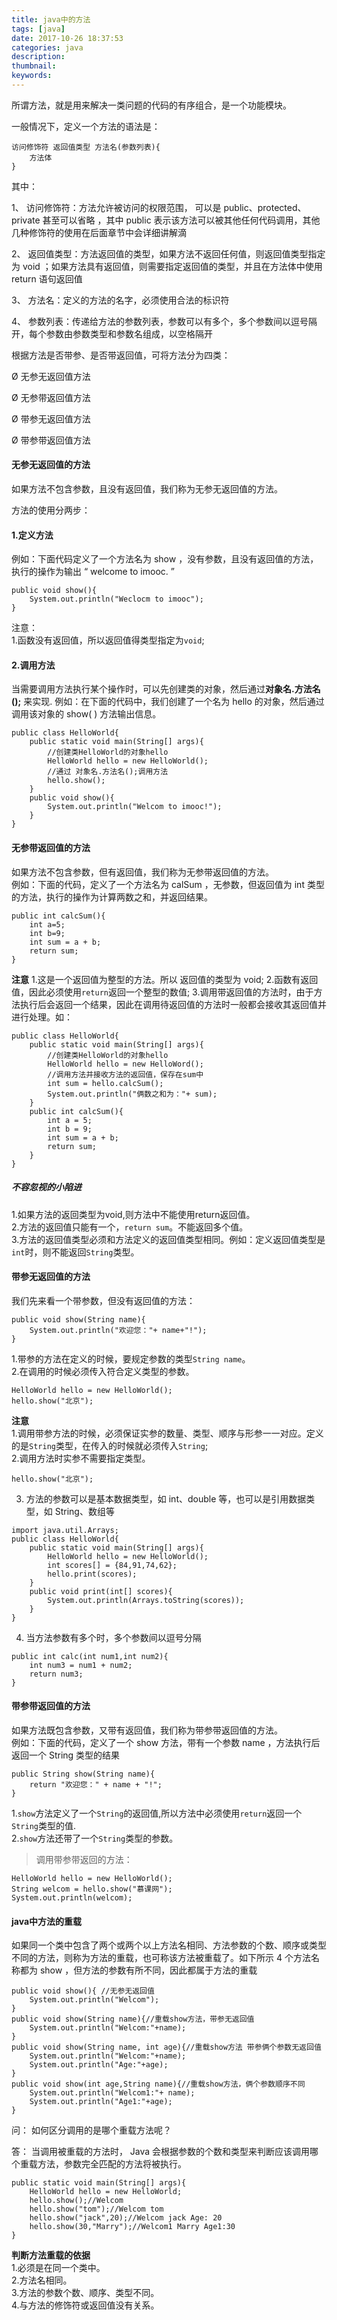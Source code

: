 ```yaml
---
title: java中的方法
tags: [java]
date: 2017-10-26 18:37:53
categories: java
description:
thumbnail:
keywords:
---
```

所谓方法，就是用来解决一类问题的代码的有序组合，是一个功能模块。

一般情况下，定义一个方法的语法是：
```
访问修饰符 返回值类型 方法名(参数列表){
    方法体
}
```
其中：

1、 访问修饰符：方法允许被访问的权限范围， 可以是 public、protected、private 甚至可以省略 ，其中 public 表示该方法可以被其他任何代码调用，其他几种修饰符的使用在后面章节中会详细讲解滴

2、 返回值类型：方法返回值的类型，如果方法不返回任何值，则返回值类型指定为 void ；如果方法具有返回值，则需要指定返回值的类型，并且在方法体中使用 return 语句返回值

3、 方法名：定义的方法的名字，必须使用合法的标识符

4、 参数列表：传递给方法的参数列表，参数可以有多个，多个参数间以逗号隔开，每个参数由参数类型和参数名组成，以空格隔开 

根据方法是否带参、是否带返回值，可将方法分为四类：

Ø 无参无返回值方法

Ø 无参带返回值方法

Ø 带参无返回值方法

Ø 带参带返回值方法
<!-- more -->
#### 无参无返回值的方法
如果方法不包含参数，且没有返回值，我们称为无参无返回值的方法。

方法的使用分两步：
#### 1.定义方法
例如：下面代码定义了一个方法名为 show ，没有参数，且没有返回值的方法，执行的操作为输出 “ welcome to imooc. ”
```
public void show(){
    System.out.println("Weclocm to imooc");
}
```
注意：   
1.函数没有返回值，所以返回值得类型指定为`void`;
#### 2.调用方法
当需要调用方法执行某个操作时，可以先创建类的对象，然后通过**对象名.方法名();**  来实现.
例如：在下面的代码中，我们创建了一个名为 hello 的对象，然后通过调用该对象的 show( ) 方法输出信息。
```
public class HelloWorld{
    public static void main(String[] args){
        //创建类HelloWorld的对象hello
        HelloWorld hello = new HelloWorld();
        //通过 对象名.方法名();调用方法
        hello.show();
    }
    public void show(){
        System.out.println("Welcom to imooc!");
    }
}
```
#### 无参带返回值的方法
如果方法不包含参数，但有返回值，我们称为无参带返回值的方法。  
例如：下面的代码，定义了一个方法名为 calSum ，无参数，但返回值为 int 类型的方法，执行的操作为计算两数之和，并返回结果。
```
public int calcSum(){
    int a=5;
    int b=9;
    int sum = a + b;
    return sum;
}

```
**注意**
1.这是一个返回值为整型的方法。所以 返回值的类型为 void;
2.函数有返回值，因此必须使用`return`返回一个整型的数值;
3.调用带返回值的方法时，由于方法执行后会返回一个结果，因此在调用待返回值的方法时一般都会接收其返回值并进行处理。如：
```
public class HelloWorld{
    public static void main(String[] args){
        //创建类HelloWorld的对象hello
        HelloWorld hello = new HelloWord();
        //调用方法并接收方法的返回值，保存在sum中
        int sum = hello.calcSum();
        System.out.println("俩数之和为："+ sum);
    }
    public int calcSum(){
        int a = 5;
        int b = 9;
        int sum = a + b;
        return sum;
    }
}
```
#####  不容忽视的小陷进
1.如果方法的返回类型为void,则方法中不能使用return返回值。  
2.方法的返回值只能有一个，`return sum`。不能返回多个值。  
3.方法的返回值类型必须和方法定义的返回值类型相同。例如：定义返回值类型是`int`时，则不能返回`String`类型。
#### 带参无返回值的方法
我们先来看一个带参数，但没有返回值的方法：
```
public void show(String name){
    System.out.println("欢迎您："+ name+"!");
}
```
1.带参的方法在定义的时候，要规定参数的类型`String name`。  
2.在调用的时候必须传入符合定义类型的参数。
```
HelloWorld hello = new HelloWorld();
hello.show("北京");
```
**注意**  
1.调用带参方法的时候，必须保证实参的数量、类型、顺序与形参一一对应。定义的是`String`类型，在传入的时候就必须传入`String`;  
2.调用方法时实参不需要指定类型。
```
hello.show("北京");
```
3. 方法的参数可以是基本数据类型，如 int、double 等，也可以是引用数据类型，如 String、数组等
```
import java.util.Arrays;
public class HelloWorld{
    public static void main(String[] args){
        HelloWorld hello = new HelloWorld();
        int scores[] = {84,91,74,62};
        hello.print(scores);
    }
    public void print(int[] scores){
        System.out.println(Arrays.toString(scores));
    }
}
```
4. 当方法参数有多个时，多个参数间以逗号分隔
```
public int calc(int num1,int num2){
    int num3 = num1 + num2;
    return num3;
}
```
#### 带参带返回值的方法
如果方法既包含参数，又带有返回值，我们称为带参带返回值的方法。  
例如：下面的代码，定义了一个 show 方法，带有一个参数 name ，方法执行后返回一个 String 类型的结果
```
public String show(String name){
    return "欢迎您：" + name + "!";
}
```
1.`show`方法定义了一个`String`的返回值,所以方法中必须使用`return`返回一个`String`类型的值.  
2.`show`方法还带了一个`String`类型的参数。
> 调用带参带返回的方法：
```
HelloWorld hello = new HelloWorld();
String welcom = hello.show("慕课网");
System.out.println(welcom);
```
#### java中方法的重载
如果同一个类中包含了两个或两个以上方法名相同、方法参数的个数、顺序或类型不同的方法，则称为方法的重载，也可称该方法被重载了。如下所示 4 个方法名称都为 show ，但方法的参数有所不同，因此都属于方法的重载
```
public void show(){ //无参无返回值
    System.out.println("Welcom");
}
public void show(String name){//重载show方法，带参无返回值
    System.out.println("Welcom:"+name);
}
public void show(String name, int age){//重载show方法 带参俩个参数无返回值
    System.out.println("Welcom:"+name);
    System.out.println("Age:"+age);
}
public void show(int age,String name){//重载show方法，俩个参数顺序不同
    System.out.println("Welcom1:"+ name);
    System.out.println("Age1:"+age);
}
```
问： 如何区分调用的是哪个重载方法呢？

答： 当调用被重载的方法时， Java 会根据参数的个数和类型来判断应该调用哪个重载方法，参数完全匹配的方法将被执行。
```
public static void main(String[] args){
    HelloWorld hello = new HelloWorld;
    hello.show();//Welcom
    hello.show("tom");//Welcom tom
    hello.show("jack",20);//Welcom jack Age: 20
    hello.show(30,"Marry");//Welcom1 Marry Age1:30
}
```
**判断方法重载的依据**  
1.必须是在同一个类中。  
2.方法名相同。  
3.方法的参数个数、顺序、类型不同。  
4.与方法的修饰符或返回值没有关系。  
